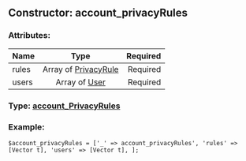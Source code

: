 ## Constructor: account\_privacyRules  

### Attributes:

| Name     |    Type       | Required |
|----------|:-------------:|---------:|
|rules|Array of [PrivacyRule](../types/PrivacyRule.md) | Required|
|users|Array of [User](../types/User.md) | Required|



### Type: [account\_PrivacyRules](../types/account_PrivacyRules.md)


### Example:

```
$account_privacyRules = ['_' => account_privacyRules', 'rules' => [Vector t], 'users' => [Vector t], ];
```